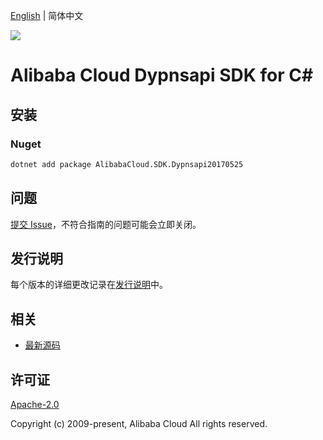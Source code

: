 [English](README.md) | 简体中文

![](https://aliyunsdk-pages.alicdn.com/icons/AlibabaCloud.svg)

# Alibaba Cloud Dypnsapi SDK for C#

## 安装

### Nuget

```bash
dotnet add package AlibabaCloud.SDK.Dypnsapi20170525
```

## 问题

[提交 Issue](https://github.com/aliyun/alibabacloud-csharp-sdk/issues/new)，不符合指南的问题可能会立即关闭。

## 发行说明

每个版本的详细更改记录在[发行说明](./ChangeLog.md)中。

## 相关

* [最新源码](https://github.com/aliyun/alibabacloud-csharp-sdk/)

## 许可证

[Apache-2.0](http://www.apache.org/licenses/LICENSE-2.0)

Copyright (c) 2009-present, Alibaba Cloud All rights reserved.
